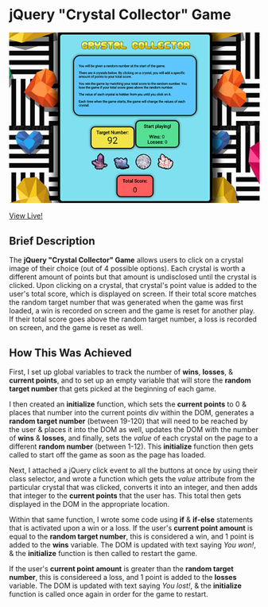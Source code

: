 # jQuery "Crystal Collector" Game


![Crystal Collector Game](assets/images/crystal_collector_game.png)

 [View Live!](https://bereznd1.github.io/week-4-game/) 


## Brief Description

The **jQuery "Crystal Collector" Game** allows users to click on a crystal image of their choice (out of 4 possible options). Each crystal is worth a different amount of points but that amount is undisclosed until the crystal is clicked. Upon clicking on a crystal, that crystal's point value is added to the user's total score, which is displayed on screen. If their total score matches the random target number that was generated when the game was first loaded, a win is recorded on screen and the game is reset for another play. If their total score goes above the random target number, a loss is recorded on screen, and the game is reset as well. 

## How This Was Achieved

First, I set up global variables to track the number of **wins**, **losses**, & **current points**, and to set up an empty variable that will store the **random target number** that gets picked at the beginning of each game.

I then created an **initialize** function, which sets the **current points** to 0 & places that number into the current points div within the DOM, generates a **random target number** (between 19-120) that will need to be reached by the user & places it into the DOM as well, updates the DOM with the number of **wins** & **losses**, and finally, sets the *value* of each crystal on the page to a different **random number** (between 1-12). This **initialize** function then gets called to start off the game as soon as the page has loaded. 

Next, I attached a jQuery click event to all the buttons at once by using their class selector, and wrote a function which gets the *value* attribute from the particular crystal that was clicked, converts it into an integer, and then adds that integer to the **current points** that the user has. This total then gets displayed in the DOM in the appropriate location.

Within that same function, I wrote some code using **if** & **if-else** statements that is activated upon a win or a loss. If the user's **current point amount** is equal to the **random target number**, this is considered a win, and 1 point is added to the **wins** variable. The DOM is updated with text saying *You won!*, & the **initialize** function is then called to restart the game.

If the user's **current point amount** is greater than the **random target number**, this is considereed a loss, and 1 point is added to the **losses** variable. The DOM is updated with text saying *You lost!*, & the **initialize** function is called once again in order for the game to restart. 